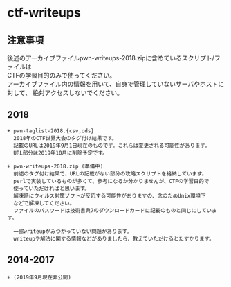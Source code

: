 ctf-writeups
=============

## 注意事項

後述のアーカイブファイルpwn-writeups-2018.zipに含めているスクリプト/ファイルは  
CTFの学習目的のみで使ってください。  
アーカイブファイル内の情報を用いて、自身で管理していないサーバやホストに対して、
絶対アクセスしないでください。

## 2018

    + pwn-taglist-2018.{csv,ods}
      2018年のCTF世界大会のタグ付け結果です。
      記載のURLは2019年9月1日現在のものです。これらは変更される可能性があります。
      URL部分は2019年10月に削除予定です。
    
    + pwn-writeups-2018.zip (準備中)
      前述のタグ付け結果で、URLの記載がない部分の攻略スクリプトを格納しています。
      perlで実装しているものが多くて、参考になるか分かりませんが、CTFの学習目的で
      使っていただければと思います。
      解凍時にウィルス対策ソフトが反応する可能性がありますの、念のためUnix環境下
      などで解凍してください。
      ファイルのパスワードは技術書典7のダウンロードカードに記載のものと同じにしています。
    
      一部writeupがみつかっていない問題があります。
      writeupや解法に関する情報などがありましたら、教えていただけるとたすかります。

## 2014-2017

    + (2019年9月現在非公開)

